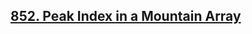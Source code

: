 ## [852. Peak Index in a Mountain Array](https://leetcode.com/problems/peak-index-in-a-mountain-array/)


